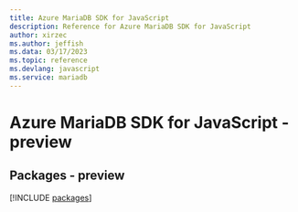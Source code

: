 ```yaml
---
title: Azure MariaDB SDK for JavaScript
description: Reference for Azure MariaDB SDK for JavaScript
author: xirzec
ms.author: jeffish
ms.data: 03/17/2023
ms.topic: reference
ms.devlang: javascript
ms.service: mariadb
---
```

# Azure MariaDB SDK for JavaScript - preview
## Packages - preview
[!INCLUDE [packages](mariadb-index.md)]